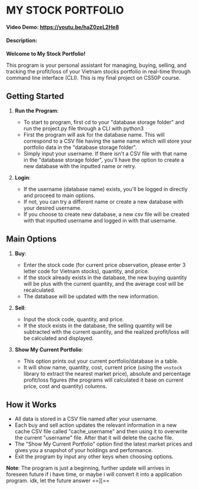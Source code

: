 # MY STOCK PORTFOLIO
#### Video Demo:  <https://youtu.be/haZ0zeL2He8>
#### Description:

**Welcome to My Stock Portfolio!**

This program is your personal assistant for managing, buying, selling, and tracking the profit/loss of your Vietnam stocks portfolio in real-time through command line interface (CLI).
This is my final project on CS50P course.

## Getting Started

1. **Run the Program**:
    - To start to program, first cd to your "database storage folder" and run the project.py file through a CLI with python3
    - First the program will ask for the database name. This will correspond to a CSV file having the same name which will store your portfolio data in the "database storage folder".
    - Simply input your username. If there isn't a CSV file with that name in the "database storage folder", you'll have the option to create a new database with the inputted name or retry.

2. **Login**:
    - If the username (database name) exists, you'll be logged in directly and proceed to main options.
    - If not, you can try a different name or create a new database with your desired username.
    - If you choose to create new database, a new csv file will be created with that inputted username and logged in with that username.

## Main Options

1. **Buy**:
    - Enter the stock code (for current price observation, please enter 3 letter code for Vietnam stocks), quantity, and price.
    - If the stock already exists in the database, the new buying quantity will be plus with the current quantity, and the average cost will be recalculated.
    - The database will be updated with the new information.

2. **Sell**:
    - Input the stock code, quantity, and price.
    - If the stock exists in the database, the selling quantity will be subtracted with the current quantity, and the realized profit/loss will be calculated and displayed.

3. **Show My Current Portfolio**:
    - This option prints out your current portfolio/database in a table.
    - It will show name, quantity, cost, current price (using the `vnstock` library to extract the nearest market price), absolute and percentage profit/loss figures (the programs will calculated it base on current price, cost and quantity) columns.

## How it Works

- All data is stored in a CSV file named after your username.
- Each buy and sell action updates the relevant information in a new cache CSV file called "cache_username" and then using it to overwrite the current "username" file. After that it will delete the cache file.
- The "Show My Current Portfolio" option find the latest market prices and gives you a snapshot of your holdings and performance.
- Exit the program by input any other keys when choosing options. 

**Note**: The program is just a beginning, further update will arrives in foreseen future if i have time, or maybe i will convert it into a application program. idk, let the future answer ==][==

